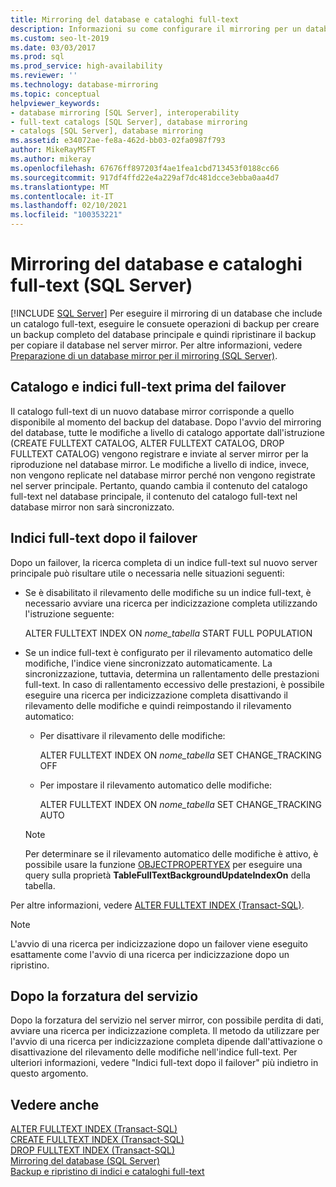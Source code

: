 ```yaml
---
title: Mirroring del database e cataloghi full-text
description: Informazioni su come configurare il mirroring per un database che include un catalogo full-text e sugli indici prima e dopo il failover.
ms.custom: seo-lt-2019
ms.date: 03/03/2017
ms.prod: sql
ms.prod_service: high-availability
ms.reviewer: ''
ms.technology: database-mirroring
ms.topic: conceptual
helpviewer_keywords:
- database mirroring [SQL Server], interoperability
- full-text catalogs [SQL Server], database mirroring
- catalogs [SQL Server], database mirroring
ms.assetid: e34072ae-fe8a-462d-bb03-02fa0987f793
author: MikeRayMSFT
ms.author: mikeray
ms.openlocfilehash: 67676ff897203f4ae1fea1cbd713453f0188cc66
ms.sourcegitcommit: 917df4ffd22e4a229af7dc481dcce3ebba0aa4d7
ms.translationtype: MT
ms.contentlocale: it-IT
ms.lasthandoff: 02/10/2021
ms.locfileid: "100353221"
---
```

# <a name="database-mirroring-and-full-text-catalogs-sql-server"></a>Mirroring del database e cataloghi full-text (SQL Server)
 [!INCLUDE [SQL Server](../../includes/applies-to-version/sqlserver.md)]
  Per eseguire il mirroring di un database che include un catalogo full-text, eseguire le consuete operazioni di backup per creare un backup completo del database principale e quindi ripristinare il backup per copiare il database nel server mirror. Per altre informazioni, vedere [Preparazione di un database mirror per il mirroring &#40;SQL Server&#41;](../../database-engine/database-mirroring/prepare-a-mirror-database-for-mirroring-sql-server.md).  
  
## <a name="full-text-catalog-and-indexes-before-failover"></a>Catalogo e indici full-text prima del failover  
 Il catalogo full-text di un nuovo database mirror corrisponde a quello disponibile al momento del backup del database. Dopo l'avvio del mirroring del database, tutte le modifiche a livello di catalogo apportate dall'istruzione (CREATE FULLTEXT CATALOG, ALTER FULLTEXT CATALOG, DROP FULLTEXT CATALOG) vengono registrare e inviate al server mirror per la riproduzione nel database mirror. Le modifiche a livello di indice, invece, non vengono replicate nel database mirror perché non vengono registrate nel server principale. Pertanto, quando cambia il contenuto del catalogo full-text nel database principale, il contenuto del catalogo full-text nel database mirror non sarà sincronizzato.  
  
## <a name="full-text-indexes-after-failover"></a>Indici full-text dopo il failover  
 Dopo un failover, la ricerca completa di un indice full-text sul nuovo server principale può risultare utile o necessaria nelle situazioni seguenti:  
  
-   Se è disabilitato il rilevamento delle modifiche su un indice full-text, è necessario avviare una ricerca per indicizzazione completa utilizzando l'istruzione seguente:  
  
     ALTER FULLTEXT INDEX ON *nome_tabella* START FULL POPULATION  
  
-   Se un indice full-text è configurato per il rilevamento automatico delle modifiche, l'indice viene sincronizzato automaticamente. La sincronizzazione, tuttavia, determina un rallentamento delle prestazioni full-text. In caso di rallentamento eccessivo delle prestazioni, è possibile eseguire una ricerca per indicizzazione completa disattivando il rilevamento delle modifiche e quindi reimpostando il rilevamento automatico:  
  
    -   Per disattivare il rilevamento delle modifiche:  
  
         ALTER FULLTEXT INDEX ON *nome_tabella* SET CHANGE_TRACKING OFF  
  
    -   Per impostare il rilevamento automatico delle modifiche:  
  
         ALTER FULLTEXT INDEX ON *nome_tabella* SET CHANGE_TRACKING AUTO  
  
    > [!NOTE]  
    >  Per determinare se il rilevamento automatico delle modifiche è attivo, è possibile usare la funzione [OBJECTPROPERTYEX](../../t-sql/functions/objectpropertyex-transact-sql.md) per eseguire una query sulla proprietà **TableFullTextBackgroundUpdateIndexOn** della tabella.  
  
 Per altre informazioni, vedere [ALTER FULLTEXT INDEX &#40;Transact-SQL&#41;](../../t-sql/statements/alter-fulltext-index-transact-sql.md).  
  
> [!NOTE]  
>  L'avvio di una ricerca per indicizzazione dopo un failover viene eseguito esattamente come l'avvio di una ricerca per indicizzazione dopo un ripristino.  
  
## <a name="after-forcing-service"></a>Dopo la forzatura del servizio  
 Dopo la forzatura del servizio nel server mirror, con possibile perdita di dati, avviare una ricerca per indicizzazione completa. Il metodo da utilizzare per l'avvio di una ricerca per indicizzazione completa dipende dall'attivazione o disattivazione del rilevamento delle modifiche nell'indice full-text. Per ulteriori informazioni, vedere "Indici full-text dopo il failover" più indietro in questo argomento.  
  
## <a name="see-also"></a>Vedere anche  
 [ALTER FULLTEXT INDEX &#40;Transact-SQL&#41;](../../t-sql/statements/alter-fulltext-index-transact-sql.md)   
 [CREATE FULLTEXT INDEX &#40;Transact-SQL&#41;](../../t-sql/statements/create-fulltext-index-transact-sql.md)   
 [DROP FULLTEXT INDEX &#40;Transact-SQL&#41;](../../t-sql/statements/drop-fulltext-index-transact-sql.md)   
 [Mirroring del database &#40;SQL Server&#41;](../../database-engine/database-mirroring/database-mirroring-sql-server.md)   
 [Backup e ripristino di indici e cataloghi full-text](../../relational-databases/search/back-up-and-restore-full-text-catalogs-and-indexes.md)  
  
  

